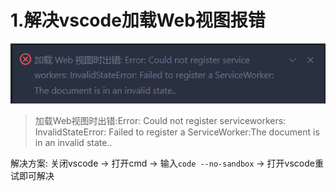 #
# 1.解决vscode加载Web视图报错
![](../img/vscode-1.png)<br>
> 加载Web视图时出错:Error: Could not register serviceworkers: InvalidStateError: Failed to register a ServiceWorker:The document is in an invalid state..<br>

解决方案:
关闭vscode -> 打开cmd -> 输入`code --no-sandbox` -> 打开vscode重试即可解决
